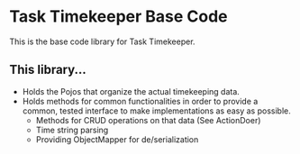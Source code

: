 # Task Timekeeper Base Code

This is the base code library for Task Timekeeper.

## This library...

 - Holds the Pojos that organize the actual timekeeping data.
 - Holds methods for common functionalities in order to provide a common, tested interface to make implementations as easy as possible.
   - Methods for CRUD operations on that data (See ActionDoer)
   - Time string parsing
   - Providing ObjectMapper for de/serialization 
  
 